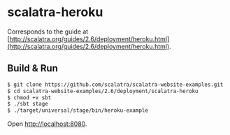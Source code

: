 # scalatra-heroku #

Corresponds to the guide at [http://scalatra.org/guides/2.6/deployment/heroku.html](http://scalatra.org/guides/2.6/deployment/heroku.html).

## Build & Run ##

```sh
$ git clone https://github.com/scalatra/scalatra-website-examples.git
$ cd scalatra-website-examples/2.6/deployment/scalatra-heroku
$ chmod +x sbt
$ ./sbt stage
$ ./target/universal/stage/bin/heroku-example
```

Open [http://localhost:8080](http://localhost:8080).
